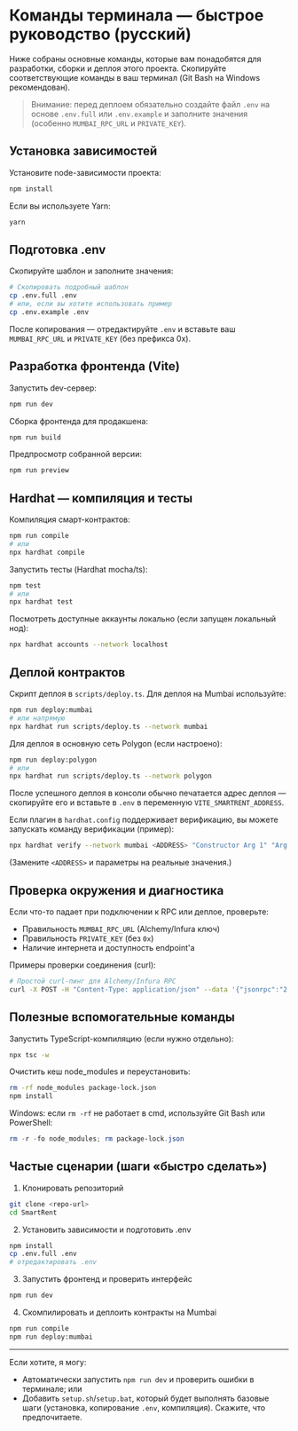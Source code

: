 # Команды терминала — быстрое руководство (русский)

Ниже собраны основные команды, которые вам понадобятся для разработки, сборки и деплоя этого проекта. Скопируйте соответствующие команды в ваш терминал (Git Bash на Windows рекомендован).

> Внимание: перед деплоем обязательно создайте файл `.env` на основе `.env.full` или `.env.example` и заполните значения (особенно `MUMBAI_RPC_URL` и `PRIVATE_KEY`).

## Установка зависимостей

Установите node-зависимости проекта:

```bash
npm install
```

Если вы используете Yarn:

```bash
yarn
```

## Подготовка .env

Скопируйте шаблон и заполните значения:

```bash
# Скопировать подробный шаблон
cp .env.full .env
# или, если вы хотите использовать пример
cp .env.example .env
```

После копирования — отредактируйте `.env` и вставьте ваш `MUMBAI_RPC_URL` и `PRIVATE_KEY` (без префикса 0x).

## Разработка фронтенда (Vite)

Запустить dev-сервер:

```bash
npm run dev
```

Сборка фронтенда для продакшена:

```bash
npm run build
```

Предпросмотр собранной версии:

```bash
npm run preview
```

## Hardhat — компиляция и тесты

Компиляция смарт-контрактов:

```bash
npm run compile
# или
npx hardhat compile
```

Запустить тесты (Hardhat mocha/ts):

```bash
npm test
# или
npx hardhat test
```

Посмотреть доступные аккаунты локально (если запущен локальный нод):

```bash
npx hardhat accounts --network localhost
```

## Деплой контрактов

Скрипт деплоя в `scripts/deploy.ts`. Для деплоя на Mumbai используйте:

```bash
npm run deploy:mumbai
# или напрямую
npx hardhat run scripts/deploy.ts --network mumbai
```

Для деплоя в основную сеть Polygon (если настроено):

```bash
npm run deploy:polygon
# или
npx hardhat run scripts/deploy.ts --network polygon
```

После успешного деплоя в консоли обычно печатается адрес деплоя — скопируйте его и вставьте в `.env` в переменную `VITE_SMARTRENT_ADDRESS`.

Если плагин в `hardhat.config` поддерживает верификацию, вы можете запускать команду верификации (пример):

```bash
npx hardhat verify --network mumbai <ADDRESS> "Constructor Arg 1" "Arg 2"
```

(Замените `<ADDRESS>` и параметры на реальные значения.)

## Проверка окружения и диагностика

Если что-то падает при подключении к RPC или деплое, проверьте:
- Правильность `MUMBAI_RPC_URL` (Alchemy/Infura ключ)
- Правильность `PRIVATE_KEY` (без `0x`)
- Наличие интернета и доступность endpoint'а

Примеры проверки соединения (curl):

```bash
# Простой curl-пинг для Alchemy/Infura RPC
curl -X POST -H "Content-Type: application/json" --data '{"jsonrpc":"2.0","id":1,"method":"eth_chainId","params":[]}' $MUMBAI_RPC_URL
```

## Полезные вспомогательные команды

Запустить TypeScript-компиляцию (если нужно отдельно):

```bash
npx tsc -w
```

Очистить кеш node_modules и переустановить:

```bash
rm -rf node_modules package-lock.json
npm install
```

Windows: если `rm -rf` не работает в cmd, используйте Git Bash или PowerShell:

```powershell
rm -r -fo node_modules; rm package-lock.json
```

## Частые сценарии (шаги «быстро сделать»)

1) Клонировать репозиторий

```bash
git clone <repo-url>
cd SmartRent
```

2) Установить зависимости и подготовить .env

```bash
npm install
cp .env.full .env
# отредактировать .env
```

3) Запустить фронтенд и проверить интерфейс

```bash
npm run dev
```

4) Скомпилировать и деплоить контракты на Mumbai

```bash
npm run compile
npm run deploy:mumbai
```

---

Если хотите, я могу:
- Автоматически запустить `npm run dev` и проверить ошибки в терминале; или
- Добавить `setup.sh`/`setup.bat`, который будет выполнять базовые шаги (установка, копирование `.env`, компиляция). Скажите, что предпочитаете.